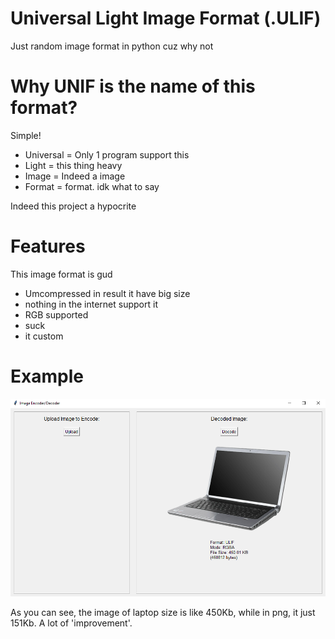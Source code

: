 # Universal Light Image Format (.ULIF)
Just random image format in python cuz why not

# Why UNIF is the name of this format?
Simple!

* Universal = Only 1 program support this
* Light = this thing heavy
* Image = Indeed a image
* Format = format. idk what to say

Indeed this project a hypocrite

# Features 
This image format is gud

* Umcompressed in result it have big size
* nothing in the internet support it
* RGB supported
* suck 
* it custom


# Example
![Exaple](exaple.PNG)

As you can see, the image of laptop size is like 450Kb, while in png, it just 151Kb. A lot of 'improvement'.
